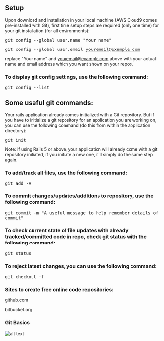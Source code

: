## **Setup**

Upon download and installation in your local machine (AWS Cloud9 comes pre-installed with Git), first time setup steps are required (only one time) for your git installation (for all environments):

<kbd>git config --global user.name "Your name"</kbd>

<kbd>git config --global user.email youremail@example.com</kbd>

replace "Your name" and youremail@example.com above with your actual name and email address which you want shown on your repos.

### **To display git config settings, use the following command:**


<kbd>git config --list</kbd>

## **Some useful git commands:**

Your rails application already comes initialized with a Git repository. But if you have to initialize a git repository for an application you are working on, you can use the following command (do this from within the application directory):

<kbd>git init</kbd>

Note: if using Rails 5 or above, your application will already come with a git repository initiated, if you initiate a new one, it'll simply do the same step again.

### **To add/track all files, use the following command:**

<kbd>git add -A</kbd>

### **To commit changes/updates/additions to repository, use the following command:**

<kbd>git commit -m "A useful message to help remember details of commit"</kbd>

### **To check current state of file updates with already tracked/committed code in repo, check git status with the following command:**

<kbd>git status</kbd>

### **To reject latest changes, you can use the following command:**

<kbd>git checkout -f</kbd>

### **Sites to create free online code repositories:**

github.com

bitbucket.org

### **Git Basics**

![alt text](./app/assets/images/Screen%20Shot%202021-01-03%20at%2010.38.12%20PM.jpg "Example of Merge")


